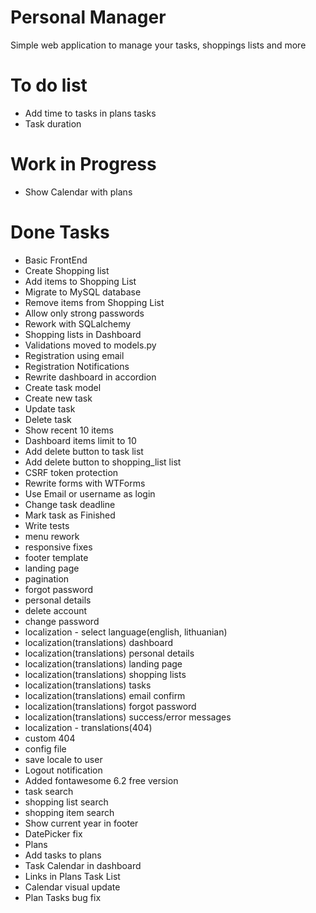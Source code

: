 # Personal Manager
Simple web application to manage your tasks, shoppings lists and more

# To do list
 - Add time to tasks in plans tasks
 - Task duration
# Work in Progress
 - Show Calendar with plans

# Done Tasks
 - Basic FrontEnd
 - Create Shopping list
 - Add items to Shopping List
 - Migrate to MySQL database
 - Remove items from Shopping List
 - Allow only strong passwords
 - Rework with SQLalchemy
 - Shopping lists in Dashboard
 - Validations moved to models.py
 - Registration using email
 - Registration Notifications
 - Rewrite dashboard in accordion
 - Create task model
 - Create new task
 - Update task
 - Delete task
 - Show recent 10 items
 - Dashboard items limit to 10
 - Add delete button to task list
 - Add delete button to shopping_list list
 - CSRF token protection
 - Rewrite forms with WTForms
 - Use Email or username as login
 - Change task deadline
 - Mark task as Finished
 - Write tests
 - menu rework
 - responsive fixes 
 - footer template
 - landing page
 - pagination
 - forgot password
 - personal details
 - delete account
 - change password
 - localization - select language(english, lithuanian)
 - localization(translations) dashboard
 - localization(translations) personal details
 - localization(translations) landing page
 - localization(translations) shopping lists
 - localization(translations) tasks
 - localization(translations) email confirm
 - localization(translations) forgot password
 - localization(translations) success/error messages
 - localization - translations(404)
 - custom 404
 - config file
 - save locale to user
 - Logout notification
 - Added fontawesome 6.2 free version
 - task search
 - shopping list search
 - shopping item search
 - Show current year in footer
 - DatePicker fix
 - Plans
 - Add tasks to plans
 - Task Calendar in dashboard
 - Links in Plans Task List
 - Calendar visual update
 - Plan Tasks bug fix
